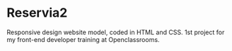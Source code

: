 # Reservia2

Responsive design website model, coded in HTML and CSS. 1st project for my front-end developer training at Openclassrooms.
